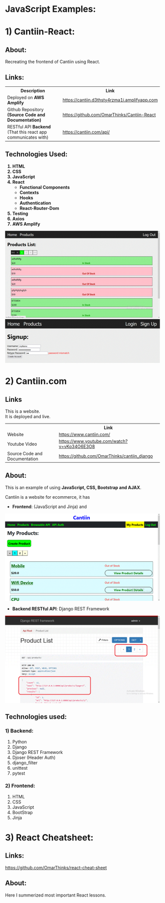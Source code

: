 # JavaScript Examples:








# 1) Cantiin-React:

## About:
Recreating the frontend of Cantiin using React.



## Links:

<table>
<tr>
<th>Description</th>
<th>Link</th>
</tr>
<tr>
<td>Deployed on <b>AWS Amplify</b></td>
<td>
<a href="https://cantiin.d3thsty4rzma1i.amplifyapp.com" >https://cantiin.d3thsty4rzma1i.amplifyapp.com</a>
</td>
</tr>
<tr>
<td>Github Repository <b>(Source Code and Documentation)</b></td>
<td>
<a href="https://github.com/OmarThinks/Cantiin-React" >https://github.com/OmarThinks/Cantiin-React</a>
</td>
</tr>
<tr>
<td>RESTful API <b>Backend</b> (That this react app communicates with)</td>
<td>
<a href="https://cantiin.com/api/" >https://cantiin.com/api/</a>
</td>
</tr>


</table>


## Technologies Used:

<b>

1. HTML
2. CSS
3. JavaScript
4. React
    - Functional Components
    - Contexts
    - Hooks
    - Authentication
    - React-Router-Dom
5. Testing
6. Axios
7. AWS Amplify

</b>


<img src="https://raw.githubusercontent.com/OmarThinks/Cantiin-React/master/images/products_list_2.gif?raw=true">


<img src="https://raw.githubusercontent.com/OmarThinks/Cantiin-React/master/images/front_signup.gif?raw=true">



















# 2) Cantiin.com



## Links

This is a website.  
It is deployed and live.


<table>
    <tr>
        <th></th>
        <th>Link</th>        
    </tr>
    <tr>
        <td>Website</td>
        <td><a 
        href="https://www.cantiin.com/">https://www.cantiin.com/</a></td>        
    </tr>
    <tr>
        <td>Youtube Video</td>
        <td><a href="https://www.youtube.com/watch?v=vKo34O6E3O8">
        https://www.youtube.com/watch?v=vKo34O6E3O8</a></td>        
    </tr>
    <tr>
        <td>Source Code and Documentation</td>
        <td><a href="https://github.com/OmarThinks/cantiin_django">
        https://github.com/OmarThinks/cantiin_django</a></td>     
    </tr>    
</table>


## About:
This is an example of using 
**JavaScript, CSS, Bootstrap and AJAX**.  


Cantiin is a website for ecommerce, it has  

- **Frontend**: (JavaScript and Jinja) and

<img src="https://raw.githubusercontent.com/OmarThinks/cantiin_django/master/images/frontend.gif?raw=true"/>
<br>



- **Backend RESTful API**: Django REST Framework


<img src="https://raw.githubusercontent.com/OmarThinks/cantiin_django/master/images/pagination.gif?raw=true"/>
<br>





## Technologies used:


### 1) Backend:

1. Python
2. Django
3. Django REST Framework
4. Djoser (Header Auth)
5. django_filter
6. unittest
7. pytest



### 2) Frontend:


1. HTML
2. CSS
3. JavaScript
4. BootStrap
4. Jinja











# 3) React Cheatsheet:


## Links:

https://github.com/OmarThinks/react-cheat-sheet


## About:
Here I summerized most important React lessons.





